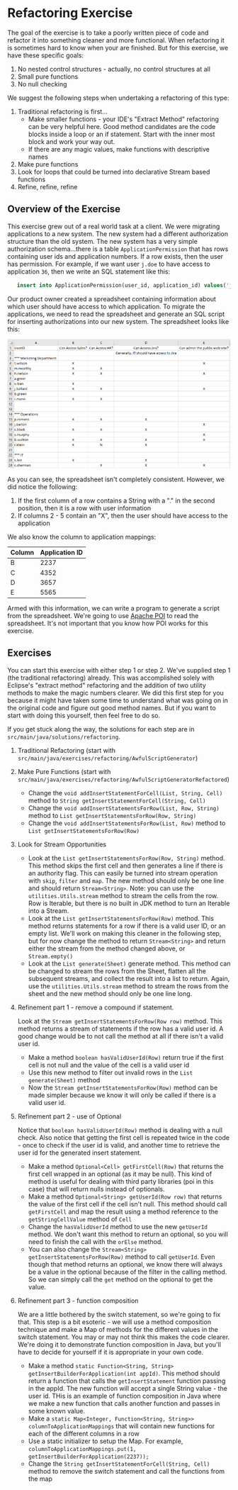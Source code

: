 # Refactoring Exercise

The goal of the exercise is to take a poorly written piece of code and refactor it into something cleaner and more functional.  When refactoring it is sometimes hard to know when your are finished.  But for this exercise, we have these specific goals:

1. No nested control structures - actually, no control structures at all
2. Small pure functions
3. No null checking

We suggest the following steps when undertaking a refactoring of this type:

1. Traditional refactoring is first...
   - Make smaller functions - your IDE's "Extract Method" refactoring can be very helpful here.  Good method candidates are the code blocks inside a loop or an if statement.  Start with the inner most block and work your way out.
   - If there are any magic values, make functions with descriptive names
2. Make pure functions
3. Look for loops that could be turned into declarative Stream based functions
4. Refine, refine, refine

## Overview of the Exercise

This exercise grew out of a real world task at a client.  We were migrating applications to a new system.  The new system had a different authorization structure than the old system.  The new system has a very simple authorization schema...there is a table `ApplicationPermission` that has rows containing user ids and application numbers.  If a row exists, then the user has permission.  For example, if we want user `j.doe` to have access to application `36`, then we write an SQL statement like this:

```sql
   insert into ApplicationPermission(user_id, application_id) values('j.doe', 36)
``` 

Our product owner created a spreadsheet containing information about which user should have access to which application. To migrate the applications, we need to read the spreadsheet and generate an SQL script for inserting authorizations into our new system. The spreadsheet looks like this:

![user spreadsheet](UserSpreadsheet.png)

As you can see, the spreadsheet isn't completely consistent.  However, we did notice the following:

1. If the first column of a row contains a String with a "." in the second position, then it is a row with user information
2. If columns 2 - 5 contain an "X", then the user should have access to the application

We also know the column to application mappings:

| Column | Application ID|
|--------|---------------|
| B | 2237 |
| C | 4352 |
| D | 3657 |
| E | 5565 |

Armed with this information, we can write a program to generate a script from the spreadsheet.  We're going to use [Apache POI](http://poi.apache.org/) to read the spreadsheet.  It's not important that you know how POI works for this exercise.
 
## Exercises

You can start this exercise with either step 1 or step 2.  We've supplied step 1 (the traditional refactoring) already.  This was accomplished solely with Eclipse's "extract method" refactoring and the addition of two utility methods to make the magic numbers clearer. We did this first step for you because it might have taken some time to understand what was going on in the original code and figure out good method names.  But if you want to start with doing this yourself, then feel free to do so.

If you get stuck along the way, the solutions for each step are in `src/main/java/solutions/refactoring`.

1. Traditional Refactoring (start with `src/main/java/exercises/refactoring/AwfulScriptGenerator`)

2. Make Pure Functions (start with `src/main/java/exercises/refactoring/AwfulScriptGeneratorRefactored`)

   - Change the `void addInsertStatementForCell(List, String, Cell)` method to `String getInsertStatementForCell(String, Cell)`
   - Change the `void addInsertStatementsForRow(List, Row, String)` method to `List getInsertStatementsForRow(Row, String)`
   - Change the `void addInsertStatementsForRow(List, Row)` method to `List getInsertStatementsForRow(Row)`

3. Look for Stream Opportunities

   - Look at the `List getInsertStatementsForRow(Row, String)` method. This method skips the first cell and then generates a line if there is an authority flag.  This can easily be turned into stream operation with `skip`, `filter` and `map`.  The new method should only be one line and should return `Stream<String>`. Note: you can use the `utilities.Utils.stream` method to stream the cells from the row.  Row is Iterable, but there is no built in JDK method to turn an Iterable into a Stream. 
   - Look at the `List getInsertStatementsForRow(Row)` method.  This method returns statements for a row if there is a valid user ID, or an empty list.  We'll work on making this cleaner in the following step, but for now change the method to return `Stream<String>` and return either the stream from the method changed above, or `Stream.empty()`
   - Look at the `List generate(Sheet)` generate method.  This method can be changed to stream the rows from the Sheet, flatten all the subsequent streams, and collect the result into a list to return.  Again, use the `utilities.Utils.stream` method to stream the rows from the sheet and the new method should only be one line long.

4. Refinement part 1 - remove a compound if statement.

   Look at the `Stream getInsertStatementsForRow(Row row)` method.  This method returns a stream of statements if the row has a valid user id.  A good change would be to not call the method at all if there isn't a valid user id.

   - Make a method `boolean hasValidUserId(Row)` return true if the first cell is not null and the value of the cell is a valid user id
   - Use this new method to filter out invalid rows in the `List generate(Sheet)` method
   - Now the `Stream getInsertStatementsForRow(Row)` method can be made simpler because we know it will only be called if there is a valid user id.

5. Refinement part 2 - use of Optional

   Notice that `boolean hasValidUserId(Row)` method is dealing with a null check.  Also notice that getting the first cell is repeated twice in the code - once to check if the user id is valid, and another time to retrieve the user id for the generated insert statement.
   
   - Make a method `Optional<Cell> getFirstCell(Row)` that returns the first cell wrapped in an optional (as it may be null).  This kind of method is useful for dealing with third party libraries (poi in this case) that will return nulls instead of optionals.
   - Make a method `Optional<String> getUserId(Row row)` that returns the value of the first cell if the cell isn't null.  This method should call `getFirstCell` and map the result using a method reference to the `getStringCellValue` method of `Cell`
   - Change the `hasValidUserId` method to use the new `getUserId` method.  We don't want this method to return an optional, so you will need to finish the call with the `orElse` method. 
   - You can also change the `Stream<String> getInsertStatementsForRow(Row)` method to call `getUserId`.  Even though that method returns an optional, we know there will always be a value in the optional because of the filter in the calling method.  So we can simply call the `get` method on the optional to get the value.

6. Refinement part 3 - function composition

   We are a little bothered by the switch statement, so we're going to fix that.  This step is a bit esoteric - we will use a method composition technique and make a Map of methods for the different values in the switch statement. You may or may not think this makes the code clearer.  We're doing it to demonstrate function composition in Java, but you'll have to decide for yourself if it is appropriate in your own code.
  
   - Make a method `static Function<String, String> getInsertBuilderForApplication(int appId)`.  This method should return a function that calls the `getInsertStatement` function passing in the appId.  The new function will accept a single String value - the user id.  THis is an example of function composition in Java where we make a new function that calls another function and passes in some known value.
   - Make a `static Map<Integer, Function<String, String>> columnToApplicationMappings` that will contain new functions for each of the different columns in a row
   - Use a static initializer to setup the Map.  For example, `columnToApplicationMappings.put(1, getInsertBuilderForApplication(2237));`
   - Change the `String getInsertStatementForCell(String, Cell)` method to remove the switch statement and call the functions from the map